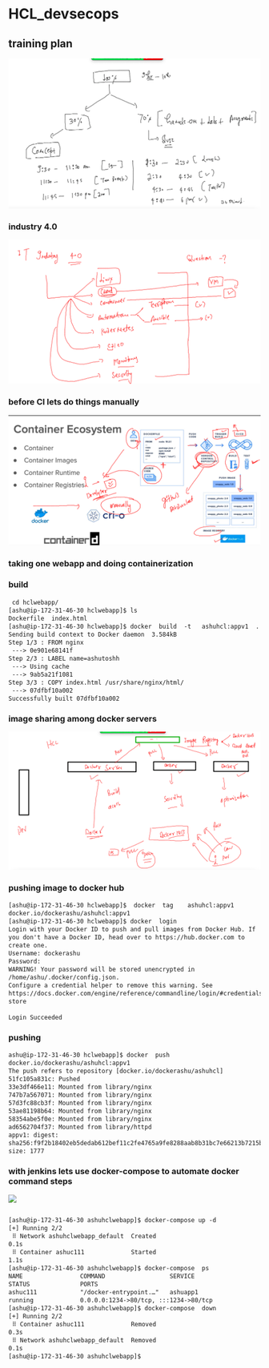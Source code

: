 # HCL_devsecops

## training plan 

<img src="plan.png">

### industry 4.0 

<img src="in.png">

### before CI lets do things manually 

<img src="preci.png">

### taking one webapp and doing containerization 

### build 

```
 cd hclwebapp/
[ashu@ip-172-31-46-30 hclwebapp]$ ls
Dockerfile  index.html
[ashu@ip-172-31-46-30 hclwebapp]$ docker  build  -t   ashuhcl:appv1  . 
Sending build context to Docker daemon  3.584kB
Step 1/3 : FROM nginx
 ---> 0e901e68141f
Step 2/3 : LABEL name=ashutoshh
 ---> Using cache
 ---> 9ab5a21f1081
Step 3/3 : COPY index.html /usr/share/nginx/html/
 ---> 07dfbf10a002
Successfully built 07dfbf10a002

```

### image sharing among docker servers 

<img src="imagepush.png">

### pushing image to docker hub 

```
[ashu@ip-172-31-46-30 hclwebapp]$  docker  tag    ashuhcl:appv1  docker.io/dockerashu/ashuhcl:appv1
[ashu@ip-172-31-46-30 hclwebapp]$ docker  login
Login with your Docker ID to push and pull images from Docker Hub. If you don't have a Docker ID, head over to https://hub.docker.com to create one.
Username: dockerashu
Password: 
WARNING! Your password will be stored unencrypted in /home/ashu/.docker/config.json.
Configure a credential helper to remove this warning. See
https://docs.docker.com/engine/reference/commandline/login/#credentials-store

Login Succeeded

```

### pushing 

```
ashu@ip-172-31-46-30 hclwebapp]$ docker  push  docker.io/dockerashu/ashuhcl:appv1
The push refers to repository [docker.io/dockerashu/ashuhcl]
51fc105a831c: Pushed 
33e3df466e11: Mounted from library/nginx 
747b7a567071: Mounted from library/nginx 
57d3fc88cb3f: Mounted from library/nginx 
53ae81198b64: Mounted from library/nginx 
58354abe5f0e: Mounted from library/nginx 
ad6562704f37: Mounted from library/httpd 
appv1: digest: sha256:f9f2b18402eb5dedab612bef11c2fe4765a9fe8288aab8b31bc7e66213b7215b size: 1777

```

### with jenkins lets use docker-compose to automate docker command steps 

<img src="compose.yaml">

###

```
[ashu@ip-172-31-46-30 ashuhclwebapp]$ docker-compose up -d 
[+] Running 2/2
 ⠿ Network ashuhclwebapp_default  Created                                                0.1s
 ⠿ Container ashuc111             Started                                                1.1s
[ashu@ip-172-31-46-30 ashuhclwebapp]$ docker-compose  ps
NAME                COMMAND                  SERVICE             STATUS              PORTS
ashuc111            "/docker-entrypoint.…"   ashuapp1            running             0.0.0.0:1234->80/tcp, :::1234->80/tcp
[ashu@ip-172-31-46-30 ashuhclwebapp]$ docker-compose  down
[+] Running 2/2
 ⠿ Container ashuc111             Removed                                                0.3s
 ⠿ Network ashuhclwebapp_default  Removed                                                0.1s
[ashu@ip-172-31-46-30 ashuhclwebapp]$ 
```



